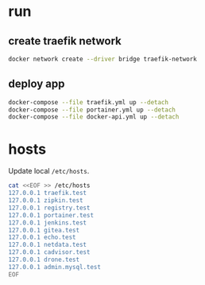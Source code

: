 # run

## create traefik network

```bash
docker network create --driver bridge traefik-network
```

## deploy app

```bash
docker-compose --file traefik.yml up --detach
docker-compose --file portainer.yml up --detach
docker-compose --file docker-api.yml up --detach
```

# hosts

Update local `/etc/hosts`.

```bash
cat <<EOF >> /etc/hosts
127.0.0.1 traefik.test
127.0.0.1 zipkin.test
127.0.0.1 registry.test
127.0.0.1 portainer.test
127.0.0.1 jenkins.test
127.0.0.1 gitea.test
127.0.0.1 echo.test
127.0.0.1 netdata.test
127.0.0.1 cadvisor.test
127.0.0.1 drone.test
127.0.0.1 admin.mysql.test
EOF
```